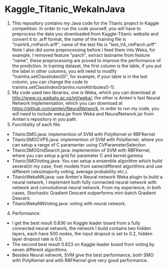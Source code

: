 Kaggle_Titanic_WekaInJava
=========================
1. This repository contains my Java code for the Titanic project in Kaggle competition. In order to run the code yourself, you will have to preprocess the data you downloaded from Kaggle-Titanic website and convert it to .arff format, the name of the training file is "trainV4_rmParch.arff", name of the test file is "test_V4_rmParch.arff". Note I also did some preprocessing before I feed them into Weka, for example, I removed feature "parch", extract lastname from feature "name", these preprocessing are proved to improve the performance of the prediction. In training dataset, the first column is the lable, if you put the label in other columns, you will need to modify "trainIns.setClassIndex(0)", for example, if your lable is in the last column, you can change the code to trainIns.setClassIndex(trainIns.numAttributes()-1).
2. My code used two libraries, one is Weka, which you can download at http://www.cs.waikato.ac.nz/ml/weka/, the other is Amten's fast Neural Network implementation, which you can download at https://github.com/amten/NeuralNetwork, in order to run my code, you will need to include weka.jar from Weka and NeuralNetwork.jar from Amten's repository in you path.
3. Functitality of each file:
 * TitanicSMO.java: implemention of SVM with PolyKernel or RBFKernel
 * TitanicSMOCVPS.java: implemention of SVM with PolyKernel, where you can setup a range of C paramenter using CVParameterSelection
 * TitanicSMOGridSearch.java: implemention of SVM with RBFKernel, where you can setup a grid for parameter C and kernel.gamma
 * TitanicSMOVoting.java: You can setup a ensemble algorithm which build several(in my case, five) models from same/different algorithms and use different rules(majority voting, average probability etc.).
 * TitanicWekaNN.java: use Amten's Neural network Weka plugin to build a neural network, I implement both fully connected neural network with network and convolutional neural network. From my experience, in both cases, Stochastic Gradient Descent outperforms mini-batch Gradient Descent. 
 * TitanicWekaNNVoting.java: voting with neural network.
4. Performance:
 * I get the best result 0.836 on Kaggle leader board from a fully connected neural network, the network I build contains two hidden layers, each have 500 nodes, the input dropout is set to 0.2, hidden layer dropout rate is 0.5.
 * The second best result 0.823 on Kaggle leader board from voting by seven different algorithms.
 * Besides Neural network, SVM give the best performance, both SMO with PolyKernel and with RBFKernel give very good performance. 
